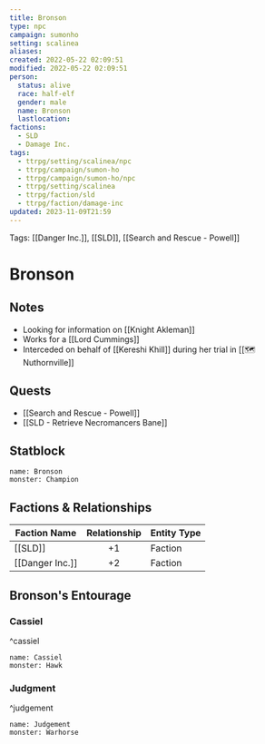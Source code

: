 ```yaml
---
title: Bronson
type: npc
campaign: sumonho
setting: scalinea
aliases: 
created: 2022-05-22 02:09:51
modified: 2022-05-22 02:09:51
person:
  status: alive
  race: half-elf
  gender: male
  name: Bronson
  lastlocation: 
factions:
  - SLD
  - Damage Inc.
tags:
  - ttrpg/setting/scalinea/npc
  - ttrpg/campaign/sumon-ho
  - ttrpg/campaign/sumon-ho/npc
  - ttrpg/setting/scalinea
  - ttrpg/faction/sld
  - ttrpg/faction/damage-inc
updated: 2023-11-09T21:59
---
```


Tags: [[Danger Inc.]], [[SLD]], [[Search and Rescue - Powell]]

# Bronson

## Notes

- Looking for information on [[Knight Akleman]]
- Works for a [[Lord Cummings]]
- Interceded on behalf of [[Kereshi Khill]] during her trial in [[🗺️ Nuthornville]]

## Quests

- [[Search and Rescue - Powell]]
- [[SLD - Retrieve Necromancers Bane]]

## Statblock

```statblock
name: Bronson
monster: Champion
```


## Factions & Relationships
| Faction Name    | Relationship | Entity Type |
| --------------- |:------------:| ----------- |
| [[SLD]]         |      +1      | Faction     |
| [[Danger Inc.]] |      +2      | Faction     | 


## Bronson's Entourage
### Cassiel
^cassiel

```statblock
name: Cassiel
monster: Hawk
```

### Judgment
^judgement

```statblock
name: Judgement
monster: Warhorse
```

